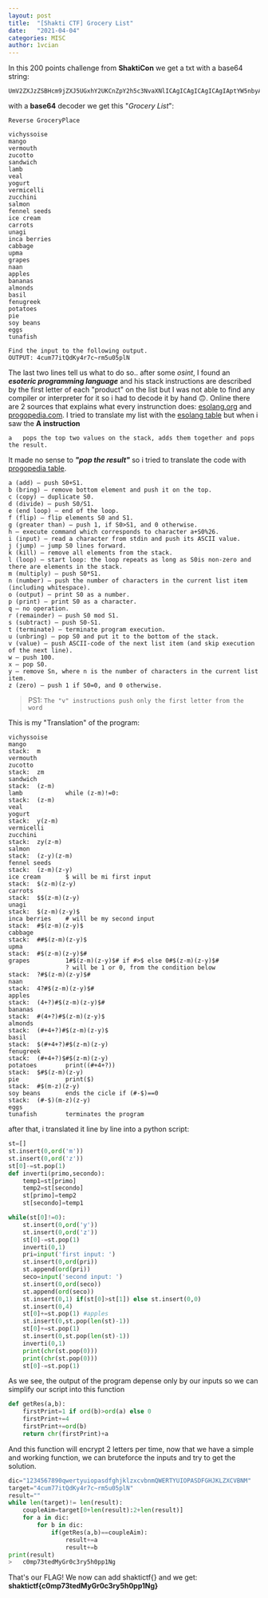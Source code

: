 ```yaml
---
layout: post
title:  "[Shakti CTF] Grocery List"
date:   "2021-04-04"
categories: MISC
author: 1vcian
---
```


In this 200 points challenge from **ShaktiCon** we get a txt with a base64 string: 
```
UmV2ZXJzZSBHcm9jZXJ5UGxhY2UKCnZpY2h5c3NvaXNlICAgICAgICAgICAgIAptYW5nbyAgICAgICAgICAgICAgICAgICAKdmVybW91dGgKenVjb3R0bwpzYW5kd2ljaApsYW1iCnZlYWwKeW9ndXJ0CnZlcm1pY2VsbGkKenVjY2hpbmkKc2FsbW9uCmZlbm5lbCBzZWVkcwppY2UgY3JlYW0KY2Fycm90cwp1bmFnaQppbmNhIGJlcnJpZXMKY2FiYmFnZQp1cG1hCmdyYXBlcwpuYWFuCmFwcGxlcwpiYW5hbmFzCmFsbW9uZHMKYmFzaWwKZmVudWdyZWVrCnBvdGF0b2VzCnBpZQpzb3kgYmVhbnMKZWdncwp0dW5hZmlzaAoKRmluZCB0aGUgaW5wdXQgdG8gdGhlIGZvbGxvd2luZyBvdXRwdXQuCk9VVFBVVDogNGN1bTc3aXRRZEt5NHI3Y35ybTV1MDVwbE4=
```
with a **base64** decoder we get this "*Grocery List*":
```
Reverse GroceryPlace

vichyssoise             
mango                   
vermouth
zucotto
sandwich
lamb
veal
yogurt
vermicelli
zucchini
salmon
fennel seeds
ice cream
carrots
unagi
inca berries
cabbage
upma
grapes
naan
apples
bananas
almonds
basil
fenugreek
potatoes
pie
soy beans
eggs
tunafish

Find the input to the following output.
OUTPUT: 4cum77itQdKy4r7c~rm5u05plN
```
The last two lines tell us what to do so..
after some *osint*, I found an ***esoteric programming language*** and his stack instructions are described by the first letter of each "product" on the list but I was not able to find any compiler or interpreter for it so i had to decode it by hand 🙃.
Online there are 2 sources that explains what every instrunction does: [esolang.org](https://esolangs.org/wiki/Grocery_List) and [progopedia.com](http://progopedia.com/language/grocery-list/ ).
I tried to translate my list with the [esolang table](https://esolangs.org/wiki/Grocery_List) but when i saw the **A instruction**
```
a	pops the top two values on the stack, adds them together and pops the result.
```
It made no sense to ***"pop the result"*** so i tried to translate the code with [progopedia table](http://progopedia.com/language/grocery-list/ ).
```
a (add) — push S0+S1.
b (bring) — remove bottom element and push it on the top.
c (copy) — duplicate S0.
d (divide) — push S0/S1.
e (end loop) — end of the loop.
f (flip) — flip elements S0 and S1.
g (greater than) — push 1, if S0>S1, and 0 otherwise.
h — execute command which corresponds to character a+S0%26.
i (input) — read a character from stdin and push its ASCII value.
j (jump) — jump S0 lines forward.
k (kill) — remove all elements from the stack.
l (loop) — start loop: the loop repeats as long as S0is non-zero and there are elements in the stack.
m (multiply) — push S0*S1.
n (number) — push the number of characters in the current list item (including whitespace).
o (output) — print S0 as a number.
p (print) — print S0 as a character.
q — no operation.
r (remainder) — push S0 mod S1.
s (subtract) — push S0-S1.
t (terminate) — terminate program execution.
u (unbring) — pop S0 and put it to the bottom of the stack.
v (value) — push ASCII-code of the next list item (and skip execution of the next line).
w — push 100.
x — pop S0.
y — remove Sn, where n is the number of characters in the current list item.
z (zero) — push 1 if S0=0, and 0 otherwise.
```
> PS1: `The "v" instructions push only the first letter from the word`


This is my "Translation" of the program:
```
vichyssoise             
mango                                                                stack:  m     
vermouth
zucotto		                                                        stack:  zm
sandwich	                                                        stack:  (z-m)
lamb		    while (z-m)!=0:                                     stack:  (z-m)
veal		      
yogurt			                                                    stack:  y(z-m)
vermicelli
zucchini		                                                    stack:  zy(z-m)
salmon			                                                    stack:  (z-y)(z-m)		
fennel seeds		                                                stack:  (z-m)(z-y)
ice cream		$ will be mi first input                            stack:  $(z-m)(z-y)
carrots			                                                    stack:  $$(z-m)(z-y)
unagi			                                                    stack:  $(z-m)(z-y)$
inca berries	# will be my second input                           stack:  #$(z-m)(z-y)$
cabbage			                                                    stack:  ##$(z-m)(z-y)$
upma			                                                    stack:  #$(z-m)(z-y)$#
grapes			1#$(z-m)(z-y)$# if #>$ else 0#$(z-m)(z-y)$#         
                ? will be 1 or 0, from the condition below          stack:  ?#$(z-m)(z-y)$#
naan			                                                    stack:  4?#$(z-m)(z-y)$#
apples			                                                    stack:  (4+?)#$(z-m)(z-y)$#
bananas			                                                    stack:  #(4+?)#$(z-m)(z-y)$
almonds			                                                    stack:  (#+4+?)#$(z-m)(z-y)$
basil			                                                    stack:  $(#+4+?)#$(z-m)(z-y)
fenugreek		                                                    stack:  (#+4+?)$#$(z-m)(z-y)
potatoes		print((#+4+?))                                      stack:  $#$(z-m)(z-y)
pie		    	print($)                                            stack:  #$(m-z)(z-y)
soy beans	    ends the cicle if (#-$)==0	                        stack:  (#-$)(m-z)(z-y)
eggs			
tunafish        terminates the program
```
after that, i translated it line by line into a python script:
```python
st=[]
st.insert(0,ord('m'))
st.insert(0,ord('z'))
st[0]-=st.pop(1)
def inverti(primo,secondo):
    temp1=st[primo]
    temp2=st[secondo]
    st[primo]=temp2
    st[secondo]=temp1

while(st[0]!=0):
    st.insert(0,ord('y'))
    st.insert(0,ord('z'))
    st[0]-=st.pop(1)
    inverti(0,1)
    pri=input('first input: ')
    st.insert(0,ord(pri))
    st.append(ord(pri))
    seco=input('second input: ')
    st.insert(0,ord(seco))
    st.append(ord(seco))
    st.insert(0,1) if(st[0]>st[1]) else st.insert(0,0)
    st.insert(0,4)
    st[0]+=st.pop(1) #apples
    st.insert(0,st.pop(len(st)-1))
    st[0]+=st.pop(1)
    st.insert(0,st.pop(len(st)-1))
    inverti(0,1)
    print(chr(st.pop(0)))
    print(chr(st.pop(0)))
    st[0]-=st.pop(1)
```
As we see, the output of the program depense only by our inputs so we can simplify our script into this function
```python
def getRes(a,b):
    firstPrint=1 if ord(b)>ord(a) else 0
    firstPrint+=4
    firstPrint+=ord(b)
    return chr(firstPrint)+a
```
And this function will encrypt 2 letters per time, now that we have a simple and working function, we can bruteforce the inputs and try to get the solution.
```python
dic="1234567890qwertyuiopasdfghjklzxcvbnmQWERTYUIOPASDFGHJKLZXCVBNM"
target="4cum77itQdKy4r7c~rm5u05plN"
result=""
while len(target)!= len(result):
    coupleAim=target[0+len(result):2+len(result)]
    for a in dic:
        for b in dic:
            if(getRes(a,b)==coupleAim):
                result+=a
                result+=b
print(result)
>   c0mp73tedMyGr0c3ry5h0pp1Ng
```
That's our FLAG! We now can add shaktictf{} and we get:
**shaktictf{c0mp73tedMyGr0c3ry5h0pp1Ng}**